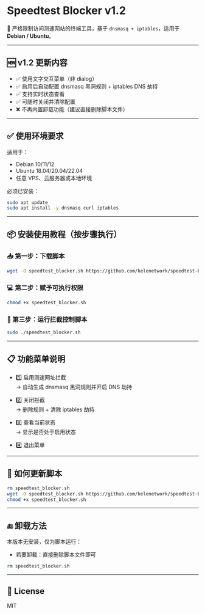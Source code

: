 
# Speedtest Blocker v1.2

🚫 严格限制访问测速网站的终端工具，基于 `dnsmasq + iptables`，适用于 **Debian / Ubuntu**。

---

## 🆕 v1.2 更新内容

- ✅ 使用文字交互菜单（非 dialog）
- ✅ 启用后自动配置 dnsmasq 黑洞规则 + iptables DNS 劫持
- ✅ 支持实时状态查看
- ✅ 可随时关闭并清除配置
- ❌ 不再内置卸载功能（建议直接删除脚本文件）

---

## ✅ 使用环境要求

适用于：

- Debian 10/11/12
- Ubuntu 18.04/20.04/22.04
- 任意 VPS、云服务器或本地环境

必须已安装：

```bash
sudo apt update
sudo apt install -y dnsmasq curl iptables
```

---

## 📦 安装使用教程（按步骤执行）

### 📥 第一步：下载脚本

```bash
wget -O speedtest_blocker.sh https://github.com/kelenetwork/speedtest-blocker/releases/download/v1.2/speedtest_blocker_v1.2.sh
```

### 💻 第二步：赋予可执行权限

```bash
chmod +x speedtest_blocker.sh
```

### 🚀 第三步：运行拦截控制脚本

```bash
sudo ./speedtest_blocker.sh
```

---

## 📋 功能菜单说明

- 1️⃣ 启用测速网址拦截  
  → 自动生成 dnsmasq 黑洞规则并开启 DNS 劫持

- 2️⃣ 关闭拦截  
  → 删除规则 + 清除 iptables 劫持

- 3️⃣ 查看当前状态  
  → 显示是否处于启用状态

- 4️⃣ 退出菜单

---

## 🔁 如何更新脚本

```bash
rm speedtest_blocker.sh
wget -O speedtest_blocker.sh https://github.com/kelenetwork/speedtest-blocker/releases/download/v1.2/speedtest_blocker_v1.2.sh
chmod +x speedtest_blocker.sh
```

---

## 🔚 卸载方法

本版本无安装，仅为脚本运行：
- 若要卸载：直接删除脚本文件即可

```bash
rm speedtest_blocker.sh
```

---

## 📜 License

MIT
